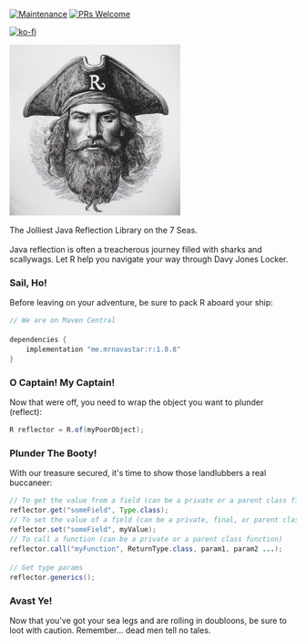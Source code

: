 [![Maintenance](https://img.shields.io/badge/Maintained%3F-yes-green.svg)](https://GitHub.com/Naereen/StrapDown.js/graphs/commit-activity)
[![PRs Welcome](https://img.shields.io/badge/PRs-welcome-brightgreen.svg?style=flat-square)](http://makeapullrequest.com)

[![ko-fi](https://ko-fi.com/img/githubbutton_sm.svg)](https://ko-fi.com/G2G4DZF4D)

<img src="https://raw.githubusercontent.com/MrNavaStar/R/main/pirate.jpg" width="300" height="300">

The Jolliest Java Reflection Library on the 7 Seas.
<br></br>
Java reflection is often a treacherous journey filled with sharks and scallywags. Let R help you navigate your way through Davy Jones Locker.

### Sail, Ho!
Before leaving on your adventure, be sure to pack R aboard your ship:
```gradle
// We are on Maven Central

dependencies {
    implementation "me.mrnavastar:r:1.0.8"
}
```

### O Captain! My Captain!
Now that were off, you need to wrap the object you want to plunder (reflect):
```java
R reflector = R.of(myPoorObject);
```

### Plunder The Booty!
With our treasure secured, it's time to show those landlubbers a real buccaneer:
```java
// To get the value from a field (can be a private or a parent class field)
reflector.get("someField", Type.class);
// To set the value of a field (can be a private, final, or parent class field)
reflector.set("someField", myValue);
// To call a function (can be a private or a parent class function)
reflector.call("myFunction", ReturnType.class, param1, param2 ...);

// Get type params
reflector.generics();
```

### Avast Ye!
Now that you've got your sea legs and are rolling in doubloons, be sure to loot with caution. Remember... dead men tell no tales.
